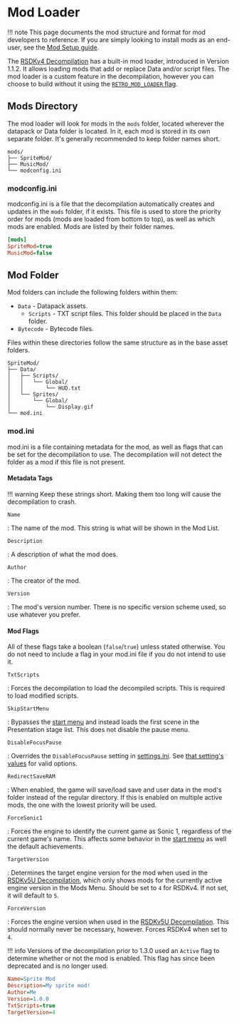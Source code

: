 # Mod Loader

!!! note
    This page documents the mod structure and format for mod developers to reference. If you are simply looking to install mods as an end-user, see the [Mod Setup guide](/Guides/RSDKv3/Decompilation/ModSetup.md).

The [RSDKv4 Decompilation](README.md) has a built-in mod loader, introduced in Version 1.1.2. It allows loading mods that add or replace Data and/or script files. The mod loader is a custom feature in the decompilation, however you can choose to build without it using the [`RETRO_MOD_LOADER` flag](/Guides/RSDKv4/Decompilation/Building.md#build-flags).

## Mods Directory

The mod loader will look for mods in the `mods` folder, located wherever the datapack or Data folder is located. In it, each mod is stored in its own separate folder. It's generally recommended to keep folder names short.

``` title="Example structure"
mods/
├── SpriteMod/
├── MusicMod/
└── modconfig.ini
```

### modconfig.ini

modconfig.ini is a file that the decompilation automatically creates and updates in the `mods` folder, if it exists. This file is used to store the priority order for mods (mods are loaded from bottom to top), as well as which mods are enabled. Mods are listed by their folder names.

```ini title="Example modconfig.ini"
[mods]
SpriteMod=true
MusicMod=false
```

## Mod Folder

Mod folders can include the following folders within them:

- `Data` - Datapack assets.
    - `Scripts` - TXT script files. This folder should be placed in the `Data` folder.
- `Bytecode` - Bytecode files.

Files within these directories follow the same structure as in the base asset folders.

``` title="Example mod structure"
SpriteMod/
├── Data/
│   ├── Scripts/
│   │   └── Global/
│   │       └── HUD.txt
│   └── Sprites/
│       └── Global/
│           └── Display.gif
└── mod.ini
```

### mod.ini

mod.ini is a file containing metadata for the mod, as well as flags that can be set for the decompilation to use. The decompilation will not detect the folder as a mod if this file is not present.

#### Metadata Tags

!!! warning
    Keep these strings short. Making them too long will cause the decompilation to crash.

`Name`

:   The name of the mod. This string is what will be shown in the Mod List.

`Description`

:   A description of what the mod does.

`Author`

:   The creator of the mod.

`Version`

:   The mod's version number. There is no specific version scheme used, so use whatever you prefer.

#### Mod Flags

All of these flags take a boolean (`false`/`true`) unless stated otherwise. You do not need to include a flag in your mod.ini file if you do not intend to use it.

`TxtScripts`

:   Forces the decompilation to load the decompiled scripts. This is required to load modified scripts.

`SkipStartMenu`

:   Bypasses the [start menu] and instead loads the first scene in the Presentation stage list. This does not disable the pause menu.

`DisableFocusPause`

:   Overrides the `DisableFocusPause` setting in [settings.ini](SettingsINI.md). See [that setting's values](SettingsINI.md#disablefocuspause-options) for valid options.

`RedirectSaveRAM`

:   When enabled, the game will save/load save and user data in the mod's folder instead of the regular directory. If this is enabled on multiple active mods, the one with the lowest priority will be used.

`ForceSonic1`

:   Forces the engine to identify the current game as Sonic 1, regardless of the current game's name. This affects some behavior in the [start menu] as well the default achievements.

  [start menu]: TODO

`TargetVersion`

:   Determines the target engine version for the mod when used in the [RSDKv5U Decompilation], which only shows mods for the currently active engine version in the Mods Menu. Should be set to `4` for RSDKv4. If not set, it will default to `5`.

`ForceVersion`

:   Forces the engine version when used in the [RSDKv5U Decompilation]. This should normally never be necessary, however. Forces RSDKv4 when set to `4`.

  [RSDKv5U Decompilation]: /RSDKv5/Decompilation/README.md

!!! info
    Versions of the decompilation prior to 1.3.0 used an `Active` flag to determine whether or not the mod is enabled. This flag has since been deprecated and is no longer used.

```ini title="Example mod.ini file"
Name=Sprite Mod
Description=My sprite mod!
Author=Me
Version=1.0.0
TxtScripts=true
TargetVersion=4
```

